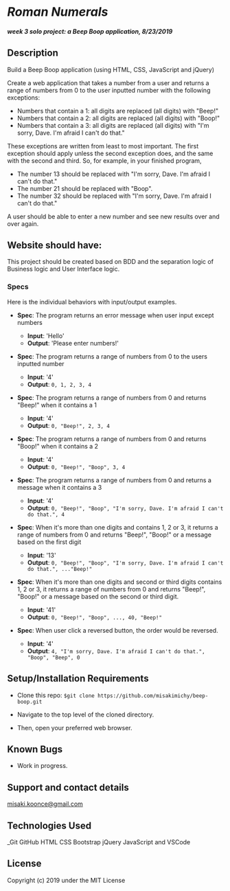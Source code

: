 # _Roman Numerals_

#### _week 3 solo project: a Beep Boop application, 8/23/2019_

## Description
Build a Beep Boop application (using HTML, CSS, JavaScript and jQuery)

Create a web application that takes a number from a user and returns a range of numbers from 0 to the user inputted number with the following exceptions:

* Numbers that contain a 1: all digits are replaced (all digits) with "Beep!"
* Numbers that contain a 2: all digits are replaced (all digits) with "Boop!"
* Numbers that contain a 3: all digits are replaced (all digits) with "I'm sorry, Dave. I'm afraid I can't do that."

These exceptions are written from least to most important. The first exception should apply unless the second exception does, and the same with the second and third. So, for example, in your finished program,

* The number 13 should be replaced with "I'm sorry, Dave. I'm afraid I can't do that."
* The number 21 should be replaced with "Boop".
* The number 32 should be replaced with "I'm sorry, Dave. I'm afraid I can't do that."

A user should be able to enter a new number and see new results over and over again.

## Website should have:
This project should be created based on BDD and the separation logic of Business logic and User Interface logic.

### Specs

Here is the individual behaviors with input/output examples.

- **Spec**: The program returns an error message when user input except numbers
    - **Input**: 'Hello'
    - **Output**: 'Please enter numbers!'

- **Spec**: The program returns a range of numbers from 0 to the users inputted number
    - **Input**: '4'
    - **Output**: `0, 1, 2, 3, 4`

- **Spec**: The program returns a range of numbers from 0 and returns "Beep!" when it contains a 1
    - **Input**: '4'
    - **Output**: `0, "Beep!", 2, 3, 4`

- **Spec**: The program returns a range of numbers from 0 and returns "Boop!" when it contains a 2
    - **Input**: '4'
    - **Output**: `0, "Beep!", "Boop", 3, 4`

- **Spec**: The program returns a range of numbers from 0 and returns a message when it contains a 3
    - **Input**: '4'
    - **Output**: `0, "Beep!", "Boop", "I'm sorry, Dave. I'm afraid I can't do that.", 4`

- **Spec**: When it's more than one digits and contains 1, 2 or 3, it returns a range of numbers from 0 and returns "Beep!", "Boop!" or a message based on the first digit
    - **Input**: '13'
    - **Output**: `0, "Beep!", "Boop", "I'm sorry, Dave. I'm afraid I can't do that.", ..."Beep!"`

- **Spec**: When it's more than one digits and second or third digits contains 1, 2 or 3, it returns a range of numbers from 0 and returns "Beep!", "Boop!" or a message based on the second or third digit.
    - **Input**: '41'
    - **Output**: `0, "Beep!", "Boop", ..., 40, "Beep!"`

- **Spec**: When user click a reversed button, the order would be reversed.
    - **Input**: '4'
    - **Output**: `4, "I'm sorry, Dave. I'm afraid I can't do that.", "Boop", "Beep", 0`


## Setup/Installation Requirements
* Clone this repo:
`$git clone https://github.com/misakimichy/beep-boop.git`

* Navigate to the top level of the cloned directory.
* Then, open your preferred web browser.

## Known Bugs
* Work in progress.

## Support and contact details
 misaki.koonce@gmail.com

## Technologies Used
_Git GitHub  HTML CSS Bootstrap jQuery JavaScript and VSCode 


## License
Copyright (c) 2019 under the MIT License